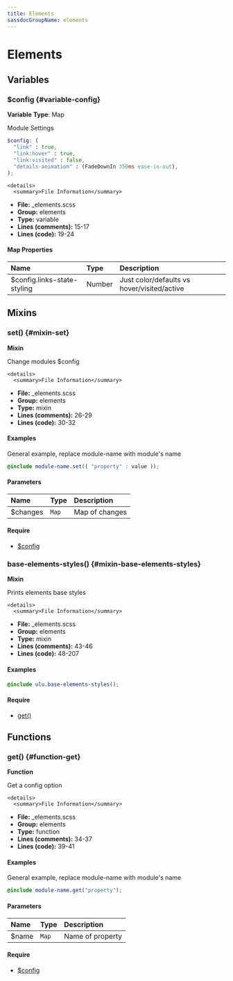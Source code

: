 ```yaml
---
title: Elements
sassdocGroupName: elements
---
```



# Elements





## Variables




<div class="sassdoc-item-header">

###  $config {#variable-config}

  <div class="sassdoc-item-header__labels">
    <span class="tag tag--primary"><strong>Variable</strong></span> <span class="tag"><strong>Type</strong>: Map</span>
  </div>

</div>

  

Module Settings
    
    

``` scss
$config: (
  "link" : true,
  "link:hover" : true,
  "link:visited" : false,
  "details-animation" : (FadeDownIn 350ms ease-in-out),
);
```
  

    <details>
      <summary>File Information</summary>
- **File:** _elements.scss
- **Group:** elements
- **Type:** variable
- **Lines (comments):** 15-17
- **Lines (code):** 19-24
    </details>
    

#### Map Properties


|Name|Type|Description|
|:--|:--|:--|
|$config.links-state-styling|Number|Just color/defaults vs hover/visited/active|

    
  

## Mixins




<div class="sassdoc-item-header">

###  set() {#mixin-set}

  <div class="sassdoc-item-header__labels">
    <span class="tag tag--primary"><strong>Mixin</strong></span>
  </div>

</div>

  

Change modules $config
    
    

    <details>
      <summary>File Information</summary>
- **File:** _elements.scss
- **Group:** elements
- **Type:** mixin
- **Lines (comments):** 26-29
- **Lines (code):** 30-32
    </details>
    

#### Examples

General example, replace module-name with module's name      


``` scss
@include module-name.set(( "property" : value ));
```
  

      

#### Parameters


|Name|Type|Description|
|:--|:--|:--|
|$changes|`Map`|Map of changes|

    

#### Require

- [$config](/sass/base/elements/#variable-config)
  


<div class="sassdoc-item-header">

###  base-elements-styles() {#mixin-base-elements-styles}

  <div class="sassdoc-item-header__labels">
    <span class="tag tag--primary"><strong>Mixin</strong></span>
  </div>

</div>

  

Prints elements base styles
    
    

    <details>
      <summary>File Information</summary>
- **File:** _elements.scss
- **Group:** elements
- **Type:** mixin
- **Lines (comments):** 43-46
- **Lines (code):** 48-207
    </details>
    

#### Examples

      


``` scss
@include ulu.base-elements-styles();
```
  

      

#### Require

- [get()](/sass/base/elements/#function-get)
  
  

## Functions




<div class="sassdoc-item-header">

###  get() {#function-get}

  <div class="sassdoc-item-header__labels">
    <span class="tag tag--primary"><strong>Function</strong></span>
  </div>

</div>

  

Get a config option
    
    

    <details>
      <summary>File Information</summary>
- **File:** _elements.scss
- **Group:** elements
- **Type:** function
- **Lines (comments):** 34-37
- **Lines (code):** 39-41
    </details>
    

#### Examples

General example, replace module-name with module's name      


``` scss
@include module-name.get("property");
```
  

      

#### Parameters


|Name|Type|Description|
|:--|:--|:--|
|$name|`Map`|Name of property|

    

#### Require

- [$config](/sass/base/elements/#variable-config)
  
  
  